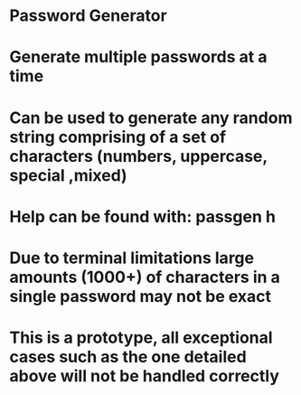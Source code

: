 # Password Generator
# Generate multiple passwords at a time
# Can be used to generate any random string comprising of a set of characters (numbers, uppercase, special ,mixed)
# Help can be found with: passgen h
# Due to terminal limitations large amounts (1000+) of characters in a single password may not be exact
# This is a prototype, all exceptional cases such as the one detailed above will not be handled correctly